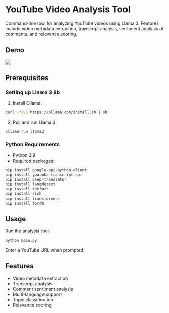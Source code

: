 # YouTube Video Analysis Tool

Command-line tool for analyzing YouTube videos using Llama 3. Features include video metadata extraction, transcript analysis, sentiment analysis of comments, and relevance scoring.

## Demo
![](https://github.com/cherrytw/NI-HCM-YouTube-Analysis-Tool/blob/main/presentation/demo.gif)

## Prerequisites

### Setting up Llama 3 8b
1. Install Ollama:
```bash
curl -fsSL https://ollama.com/install.sh | sh
```

2. Pull and run Llama 3:
```bash
ollama run llama3
```

### Python Requirements
- Python 3.9
- Required packages:
```bash
pip install google-api-python-client
pip install youtube-transcript-api
pip install deep-translator
pip install langdetect
pip install thefuzz
pip install rich
pip install transformers
pip install torch
```

## Usage
Run the analysis tool:
```bash
python main.py
```

Enter a YouTube URL when prompted.

## Features
- Video metadata extraction
- Transcript analysis
- Comment sentiment analysis
- Multi-language support
- Topic classification
- Relevance scoring
